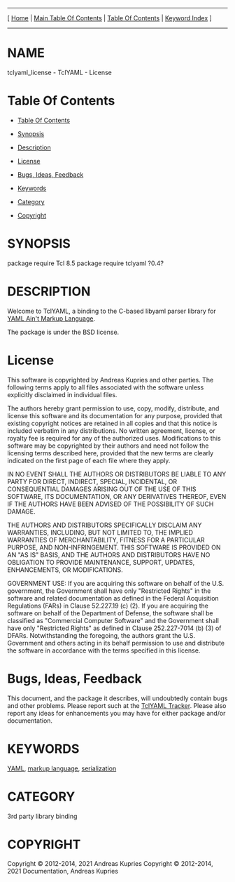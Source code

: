 
[//000000001]: # (tclyaml\_license \- TclYAML)
[//000000002]: # (Generated from file 'tclyaml\_license\.man' by tcllib/doctools with format 'markdown')
[//000000003]: # (Copyright &copy; 2012\-2014, 2021 Andreas Kupries
Copyright &copy; 2012\-2014, 2021 Documentation, Andreas Kupries)
[//000000004]: # (tclyaml\_license\(n\) 0\.4 doc "TclYAML")

<hr> [ <a href="../../../../../../home">Home</a> | <a
href="../../toc.md">Main Table Of Contents</a> | <a
href="../toc.md">Table Of Contents</a> | <a
href="../../index.md">Keyword Index</a> ] <hr>

# NAME

tclyaml\_license \- TclYAML \- License

# <a name='toc'></a>Table Of Contents

  - [Table Of Contents](#toc)

  - [Synopsis](#synopsis)

  - [Description](#section1)

  - [License](#section2)

  - [Bugs, Ideas, Feedback](#section3)

  - [Keywords](#keywords)

  - [Category](#category)

  - [Copyright](#copyright)

# <a name='synopsis'></a>SYNOPSIS

package require Tcl 8\.5
package require tclyaml ?0\.4?

# <a name='description'></a>DESCRIPTION

Welcome to TclYAML, a binding to the C\-based libyaml parser library for [YAML
Ain't Markup Language](http://yaml\.org)\.

The package is under the BSD license\.

# <a name='section2'></a>License

This software is copyrighted by Andreas Kupries and other parties\. The following
terms apply to all files associated with the software unless explicitly
disclaimed in individual files\.

The authors hereby grant permission to use, copy, modify, distribute, and
license this software and its documentation for any purpose, provided that
existing copyright notices are retained in all copies and that this notice is
included verbatim in any distributions\. No written agreement, license, or
royalty fee is required for any of the authorized uses\. Modifications to this
software may be copyrighted by their authors and need not follow the licensing
terms described here, provided that the new terms are clearly indicated on the
first page of each file where they apply\.

IN NO EVENT SHALL THE AUTHORS OR DISTRIBUTORS BE LIABLE TO ANY PARTY FOR DIRECT,
INDIRECT, SPECIAL, INCIDENTAL, OR CONSEQUENTIAL DAMAGES ARISING OUT OF THE USE
OF THIS SOFTWARE, ITS DOCUMENTATION, OR ANY DERIVATIVES THEREOF, EVEN IF THE
AUTHORS HAVE BEEN ADVISED OF THE POSSIBILITY OF SUCH DAMAGE\.

THE AUTHORS AND DISTRIBUTORS SPECIFICALLY DISCLAIM ANY WARRANTIES, INCLUDING,
BUT NOT LIMITED TO, THE IMPLIED WARRANTIES OF MERCHANTABILITY, FITNESS FOR A
PARTICULAR PURPOSE, AND NON\-INFRINGEMENT\. THIS SOFTWARE IS PROVIDED ON AN "AS
IS" BASIS, AND THE AUTHORS AND DISTRIBUTORS HAVE NO OBLIGATION TO PROVIDE
MAINTENANCE, SUPPORT, UPDATES, ENHANCEMENTS, OR MODIFICATIONS\.

GOVERNMENT USE: If you are acquiring this software on behalf of the U\.S\.
government, the Government shall have only "Restricted Rights" in the software
and related documentation as defined in the Federal Acquisition Regulations
\(FARs\) in Clause 52\.227\.19 \(c\) \(2\)\. If you are acquiring the software on behalf
of the Department of Defense, the software shall be classified as "Commercial
Computer Software" and the Government shall have only "Restricted Rights" as
defined in Clause 252\.227\-7014 \(b\) \(3\) of DFARs\. Notwithstanding the foregoing,
the authors grant the U\.S\. Government and others acting in its behalf permission
to use and distribute the software in accordance with the terms specified in
this license\.

# <a name='section3'></a>Bugs, Ideas, Feedback

This document, and the package it describes, will undoubtedly contain bugs and
other problems\. Please report such at the [TclYAML
Tracker](https://core\.tcl\-lang\.org/akupries/tclyaml)\. Please also report any
ideas for enhancements you may have for either package and/or documentation\.

# <a name='keywords'></a>KEYWORDS

[YAML](\.\./\.\./index\.md\#key2), [markup language](\.\./\.\./index\.md\#key0),
[serialization](\.\./\.\./index\.md\#key1)

# <a name='category'></a>CATEGORY

3rd party library binding

# <a name='copyright'></a>COPYRIGHT

Copyright &copy; 2012\-2014, 2021 Andreas Kupries
Copyright &copy; 2012\-2014, 2021 Documentation, Andreas Kupries
